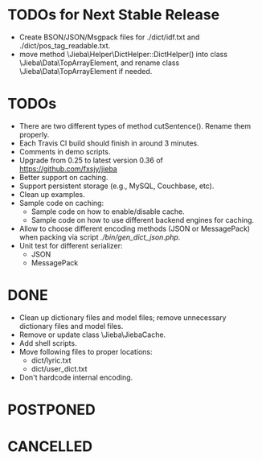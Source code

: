 # TODOs for Next Stable Release

* Create BSON/JSON/Msgpack files for ./dict/idf.txt and ./dict/pos_tag_readable.txt.
* move method \Jieba\Helper\DictHelper::DictHelper() into class \Jieba\Data\TopArrayElement, and rename class \Jieba\Data\TopArrayElement if needed.

# TODOs

* There are two different types of method cutSentence(). Rename them properly.
* Each Travis CI build should finish in around 3 minutes.
* Comments in demo scripts.
* Upgrade from 0.25 to latest version 0.36 of https://github.com/fxsjy/jieba
* Better support on caching.
* Support persistent storage (e.g., MySQL, Couchbase, etc).
* Clean up examples.
* Sample code on caching:
    * Sample code on how to enable/disable cache.
    * Sample code on how to use different backend engines for caching.
* Allow to choose different encoding methods (JSON or MessagePack) when packing via script _./bin/gen_dict_json.php_.
* Unit test for different serializer:
    * JSON
    * MessagePack

# DONE

* Clean up dictionary files and model files; remove unnecessary  dictionary files and model files.
* Remove or update class \Jieba\JiebaCache.
* Add shell scripts.
* Move following files to proper locations:
    * dict/lyric.txt
    * dict/user_dict.txt
* Don't hardcode internal encoding.

# POSTPONED

# CANCELLED
